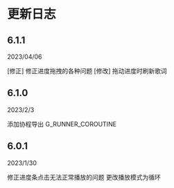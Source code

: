 # 更新日志

## 6.1.1

2023/04/06

[修正] 修正进度拖拽的各种问题
[修改] 拖动进度时刷新歌词

## 6.1.0

2023/2/3

添加协程导出 G_RUNNER_COROUTINE


## 6.0.1

2023/1/30

修正进度条点击无法正常播放的问题
更改播放模式为循环

